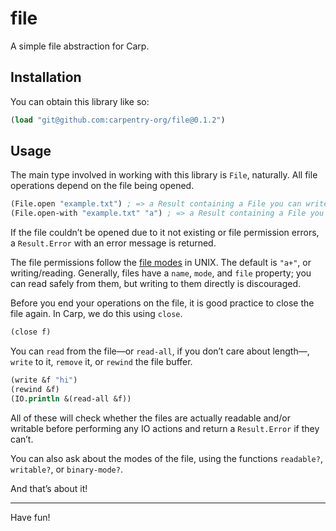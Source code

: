 # file

A simple file abstraction for Carp.

## Installation

You can obtain this library like so:

```clojure
(load "git@github.com:carpentry-org/file@0.1.2")
```

## Usage

The main type involved in working with this library is `File`, naturally. All
file operations depend on the file being opened.

```clojure
(File.open "example.txt") ; => a Result containing a File you can write to
(File.open-with "example.txt" "a") ; => a Result containing a File you append to
```

If the file couldn’t be opened due to it not existing or file permission errors,
a `Result.Error` with an error message is returned.

The file permissions follow the [file modes](https://www.tutorialspoint.com/c_standard_library/c_function_fopen.htm)
in UNIX. The default is `"a+"`, or writing/reading. Generally, files have a
`name`, `mode`, and `file` property; you can read safely from them, but writing
to them directly is discouraged.

Before you end your operations on the file, it is good practice to close the
file again. In Carp, we do this using `close`.

```clojure
(close f)
```

You can `read` from the file—or `read-all`, if you don’t care about length—,
`write` to it, `remove` it, or `rewind` the file buffer.

```clojure
(write &f "hi")
(rewind &f)
(IO.println &(read-all &f))
```

All of these will check whether the files are actually readable and/or writable
before performing any IO actions and return a `Result.Error` if they can’t.

You can also ask about the modes of the file, using the functions `readable?`,
`writable?`, or `binary-mode?`.

And that’s about it!

<hr/>

Have fun!

